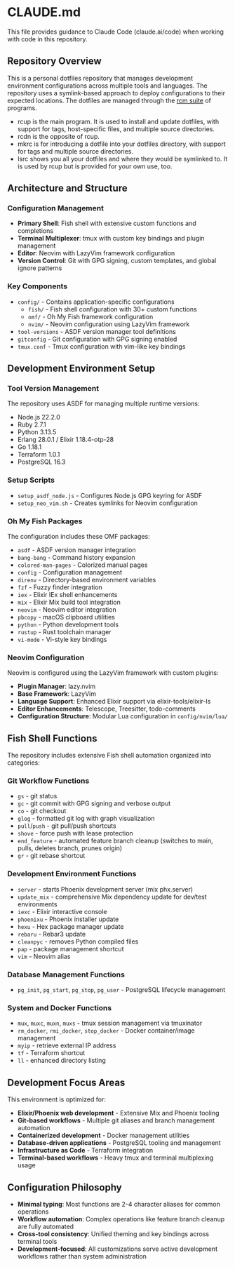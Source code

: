 # CLAUDE.md

This file provides guidance to Claude Code (claude.ai/code) when working with code in this repository.

## Repository Overview

This is a personal dotfiles repository that manages development environment configurations across multiple tools and languages. The repository uses a symlink-based approach to deploy configurations to their expected locations. The dotfiles are managed through the [rcm suite](https://github.com/thoughtbot/rcm) of programs.

- rcup is the main program. It is used to install and update dotfiles, with support for tags, host-specific files, and multiple source directories.
- rcdn is the opposite of rcup.
- mkrc is for introducing a dotfile into your dotfiles directory, with support for tags and multiple source directories.
- lsrc shows you all your dotfiles and where they would be symlinked to. It is used by rcup but is provided for your own use, too.

## Architecture and Structure

### Configuration Management

- **Primary Shell**: Fish shell with extensive custom functions and completions
- **Terminal Multiplexer**: tmux with custom key bindings and plugin management
- **Editor**: Neovim with LazyVim framework configuration
- **Version Control**: Git with GPG signing, custom templates, and global ignore patterns

### Key Components

- `config/` - Contains application-specific configurations
  - `fish/` - Fish shell configuration with 30+ custom functions
  - `omf/` - Oh My Fish framework configuration
  - `nvim/` - Neovim configuration using LazyVim framework
- `tool-versions` - ASDF version manager tool definitions
- `gitconfig` - Git configuration with GPG signing enabled
- `tmux.conf` - Tmux configuration with vim-like key bindings

## Development Environment Setup

### Tool Version Management

The repository uses ASDF for managing multiple runtime versions:

- Node.js 22.2.0
- Ruby 2.7.1
- Python 3.13.5
- Erlang 28.0.1 / Elixir 1.18.4-otp-28
- Go 1.18.1
- Terraform 1.0.1
- PostgreSQL 16.3

### Setup Scripts

- `setup_asdf_node.js` - Configures Node.js GPG keyring for ASDF
- `setup_neo_vim.sh` - Creates symlinks for Neovim configuration

### Oh My Fish Packages

The configuration includes these OMF packages:
- `asdf` - ASDF version manager integration
- `bang-bang` - Command history expansion
- `colored-man-pages` - Colorized manual pages
- `config` - Configuration management
- `direnv` - Directory-based environment variables
- `fzf` - Fuzzy finder integration
- `iex` - Elixir IEx shell enhancements
- `mix` - Elixir Mix build tool integration
- `neovim` - Neovim editor integration
- `pbcopy` - macOS clipboard utilities
- `python` - Python development tools
- `rustup` - Rust toolchain manager
- `vi-mode` - Vi-style key bindings

### Neovim Configuration

Neovim is configured using the LazyVim framework with custom plugins:
- **Plugin Manager**: lazy.nvim
- **Base Framework**: LazyVim
- **Language Support**: Enhanced Elixir support via elixir-tools/elixir-ls
- **Editor Enhancements**: Telescope, Treesitter, todo-comments
- **Configuration Structure**: Modular Lua configuration in `config/nvim/lua/`

## Fish Shell Functions

The repository includes extensive Fish shell automation organized into categories:

### Git Workflow Functions

- `gs` - git status
- `gc` - git commit with GPG signing and verbose output
- `co` - git checkout
- `glog` - formatted git log with graph visualization
- `pull`/`push` - git pull/push shortcuts
- `shove` - force push with lease protection
- `end_feature` - automated feature branch cleanup (switches to main, pulls, deletes branch, prunes origin)
- `gr` - git rebase shortcut

### Development Environment Functions

- `server` - starts Phoenix development server (mix phx.server)
- `update_mix` - comprehensive Mix dependency update for dev/test environments
- `iexc` - Elixir interactive console
- `phoenixu` - Phoenix installer update
- `hexu` - Hex package manager update
- `rebaru` - Rebar3 update
- `cleanpyc` - removes Python compiled files
- `pap` - package management shortcut
- `vim` - Neovim alias

### Database Management Functions

- `pg_init`, `pg_start`, `pg_stop`, `pg_user` - PostgreSQL lifecycle management

### System and Docker Functions

- `mux`, `muxc`, `muxn`, `muxs` - tmux session management via tmuxinator
- `rm_docker`, `rmi_docker`, `stop_docker` - Docker container/image management
- `myip` - retrieve external IP address
- `tf` - Terraform shortcut
- `ll` - enhanced directory listing

## Development Focus Areas

This environment is optimized for:

- **Elixir/Phoenix web development** - Extensive Mix and Phoenix tooling
- **Git-based workflows** - Multiple git aliases and branch management automation
- **Containerized development** - Docker management utilities
- **Database-driven applications** - PostgreSQL tooling and management
- **Infrastructure as Code** - Terraform integration
- **Terminal-based workflows** - Heavy tmux and terminal multiplexing usage

## Configuration Philosophy

- **Minimal typing**: Most functions are 2-4 character aliases for common operations
- **Workflow automation**: Complex operations like feature branch cleanup are fully automated
- **Cross-tool consistency**: Unified theming and key bindings across terminal tools
- **Development-focused**: All customizations serve active development workflows rather than system administration
